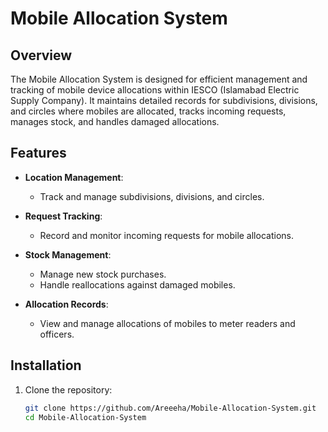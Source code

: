 # Mobile Allocation System

## Overview

The Mobile Allocation System is designed for efficient management and tracking of mobile device allocations within IESCO (Islamabad Electric Supply Company).
It maintains detailed records for subdivisions, divisions, and circles where mobiles are allocated, tracks incoming requests, manages stock, and handles damaged allocations.

## Features

- **Location Management**:
  - Track and manage subdivisions, divisions, and circles.

- **Request Tracking**:
  - Record and monitor incoming requests for mobile allocations.

- **Stock Management**:
  - Manage new stock purchases.
  - Handle reallocations against damaged mobiles.

- **Allocation Records**:
  - View and manage allocations of mobiles to meter readers and officers.

## Installation

1. Clone the repository:
   ```bash
   git clone https://github.com/Areeeha/Mobile-Allocation-System.git
   cd Mobile-Allocation-System
